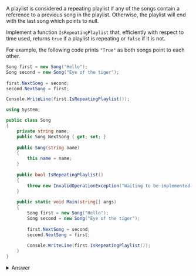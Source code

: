 A playlist is considered a repeating playlist if any of the songs contain a reference to a previous song in the playlist. Otherwise, the playlist will end with the last song which points to null.

Implement a function `IsRepeatingPlaylist` that, efficiently with respect to time used, returns `true` if a playlist is repeating or `false` if it is not.

For example, the following code prints `"True"` as both songs point to each other.

``` csharp
Song first = new Song("Hello");
Song second = new Song("Eye of the tiger");
    
first.NextSong = second;
second.NextSong = first;

Console.WriteLine(first.IsRepeatingPlaylist());
``` 

``` csharp
using System;

public class Song
{
    private string name;
    public Song NextSong { get; set; }
 
    public Song(string name)
    {
        this.name = name;
    }
    
    public bool IsRepeatingPlaylist()
    {
        throw new InvalidOperationException("Waiting to be implemented.");
    }
    
    public static void Main(string[] args)
    {
        Song first = new Song("Hello");
        Song second = new Song("Eye of the tiger");
    
        first.NextSong = second;
        second.NextSong = first;
    
        Console.WriteLine(first.IsRepeatingPlaylist());
    }
}
``` 

<details><summary>Answer</summary>

``` csharp
using System;
using System.Collections.Generic;

public class Song
{
    private readonly string _name;
    public Song NextSong { get; set; }
 
    public Song(string name)
    {
        this._name = name;
    }
    
    public bool IsRepeatingPlaylist()
    {
        var previousSongNames = new HashSet<Song>();

        var currentSong = this;
        while (currentSong != null)
        {
            if (!previousSongNames.Add(currentSong))
            {
                return true;
            }
            
            currentSong = currentSong.NextSong;
        }

        return false;
    }
    
    public static void Main(params string[] args)
    {
        var first = new Song("Hello");
        var second = new Song("Eye of the tiger");
    
        first.NextSong = second;
        second.NextSong = first;
    
        Console.WriteLine(first.IsRepeatingPlaylist());
    }
}
```

</details>
